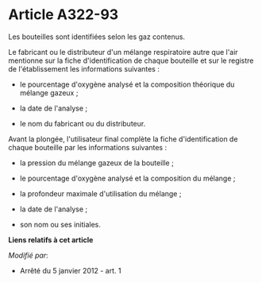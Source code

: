# Article A322-93

Les bouteilles sont identifiées selon les gaz contenus. 

Le fabricant ou le distributeur d'un mélange respiratoire autre que l'air mentionne sur la fiche d'identification de chaque
bouteille et sur le registre de l'établissement les informations suivantes : 

- le pourcentage d'oxygène analysé et la composition théorique du mélange gazeux ; 

- la date de l'analyse ; 

- le nom du fabricant ou du distributeur. 

Avant la plongée, l'utilisateur final complète la fiche d'identification de chaque bouteille par les informations
suivantes : 

- la pression du mélange gazeux de la bouteille ; 

- le pourcentage d'oxygène analysé et la composition du mélange ; 

- la profondeur maximale d'utilisation du mélange ; 

- la date de l'analyse ; 

- son nom ou ses initiales.

**Liens relatifs à cet article**

_Modifié par_:

  - Arrêté du 5 janvier 2012 - art. 1
